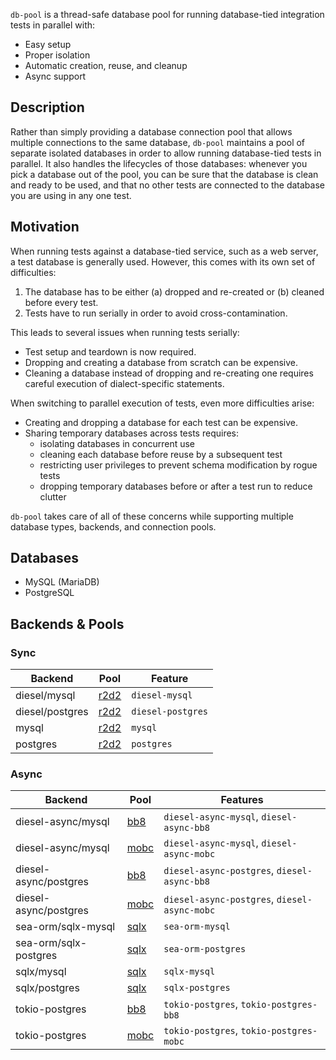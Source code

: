 `db-pool` is a thread-safe database pool for running database-tied integration tests in parallel with:
- Easy setup
- Proper isolation
- Automatic creation, reuse, and cleanup
- Async support

## Description

Rather than simply providing a database connection pool that allows multiple connections to the same database, `db-pool` maintains a pool of separate isolated databases in order to allow running database-tied tests in parallel. It also handles the lifecycles of those databases: whenever you pick a database out of the pool, you can be sure that the database is clean and ready to be used, and that no other tests are connected to the database you are using in any one test.

## Motivation

When running tests against a database-tied service, such as a web server, a test database is generally used. However, this comes with its own set of difficulties:

1) The database has to be either (a) dropped and re-created or (b) cleaned before every test.
2) Tests have to run serially in order to avoid cross-contamination.

This leads to several issues when running tests serially:

- Test setup and teardown is now required.
- Dropping and creating a database from scratch can be expensive.
- Cleaning a database instead of dropping and re-creating one requires careful execution of dialect-specific statements.

When switching to parallel execution of tests, even more difficulties arise:

- Creating and dropping a database for each test can be expensive.
- Sharing temporary databases across tests requires:
  - isolating databases in concurrent use
  - cleaning each database before reuse by a subsequent test
  - restricting user privileges to prevent schema modification by rogue tests
  - dropping temporary databases before or after a test run to reduce clutter

`db-pool` takes care of all of these concerns while supporting multiple database types, backends, and connection pools.

## Databases

- MySQL (MariaDB)
- PostgreSQL

## Backends & Pools

### Sync

| Backend         | Pool                                      | Feature           |
| --------------- | ----------------------------------------- | ----------------- |
| diesel/mysql    | [r2d2](https://docs.rs/r2d2/0.8.10/r2d2/) | `diesel-mysql`    |
| diesel/postgres | [r2d2](https://docs.rs/r2d2/0.8.10/r2d2/) | `diesel-postgres` |
| mysql           | [r2d2](https://docs.rs/r2d2/0.8.10/r2d2/) | `mysql`           |
| postgres        | [r2d2](https://docs.rs/r2d2/0.8.10/r2d2/) | `postgres`        |

### Async

| Backend               | Pool                                                                                      | Features                                     |
| --------------------- | ----------------------------------------------------------------------------------------- | -------------------------------------------- |
| diesel-async/mysql    | [bb8](https://docs.rs/diesel-async/0.4.1/diesel_async/pooled_connection/bb8/index.html)   | `diesel-async-mysql`, `diesel-async-bb8`     |
| diesel-async/mysql    | [mobc](https://docs.rs/diesel-async/0.4.1/diesel_async/pooled_connection/mobc/index.html) | `diesel-async-mysql`, `diesel-async-mobc`    |
| diesel-async/postgres | [bb8](https://docs.rs/diesel-async/0.4.1/diesel_async/pooled_connection/bb8/index.html)   | `diesel-async-postgres`, `diesel-async-bb8`  |
| diesel-async/postgres | [mobc](https://docs.rs/diesel-async/0.4.1/diesel_async/pooled_connection/mobc/index.html) | `diesel-async-postgres`, `diesel-async-mobc` |
| sea-orm/sqlx-mysql    | [sqlx](https://docs.rs/sqlx/0.7.4/sqlx/struct.Pool.html)                                  | `sea-orm-mysql`                              |
| sea-orm/sqlx-postgres | [sqlx](https://docs.rs/sqlx/0.7.4/sqlx/struct.Pool.html)                                  | `sea-orm-postgres`                           |
| sqlx/mysql            | [sqlx](https://docs.rs/sqlx/0.7.4/sqlx/struct.Pool.html)                                  | `sqlx-mysql`                                 |
| sqlx/postgres         | [sqlx](https://docs.rs/sqlx/0.7.4/sqlx/struct.Pool.html)                                  | `sqlx-postgres`                              |
| tokio-postgres        | [bb8](https://docs.rs/bb8-postgres/0.8.1/bb8_postgres/)                                   | `tokio-postgres`, `tokio-postgres-bb8`       |
| tokio-postgres        | [mobc](https://docs.rs/mobc-postgres/0.8.0/mobc_postgres/)                                | `tokio-postgres`, `tokio-postgres-mobc`      |
